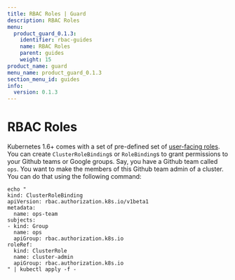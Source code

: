```yaml
---
title: RBAC Roles | Guard
description: RBAC Roles
menu:
  product_guard_0.1.3:
    identifier: rbac-guides
    name: RBAC Roles
    parent: guides
    weight: 15
product_name: guard
menu_name: product_guard_0.1.3
section_menu_id: guides
info:
  version: 0.1.3
---
```


# RBAC Roles

Kubernetes 1.6+ comes with a set of pre-defined set of [user-facing roles](https://kubernetes.io/docs/admin/authorization/rbac/#user-facing-roles). You can create `ClusterRoleBinding`s or `RoleBinding`s to grant permissions to your Github teams or Google groups. Say, you have a Github team called `ops`. You want to make the members of this Github team admin of a cluster. You can do that using the following command:

```console
echo "
kind: ClusterRoleBinding
apiVersion: rbac.authorization.k8s.io/v1beta1
metadata:
  name: ops-team
subjects:
- kind: Group
  name: ops
  apiGroup: rbac.authorization.k8s.io
roleRef:
  kind: ClusterRole
  name: cluster-admin
  apiGroup: rbac.authorization.k8s.io
" | kubectl apply -f -
```

